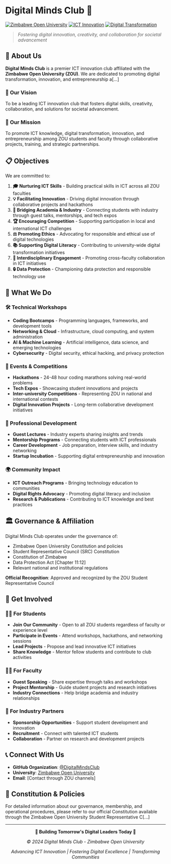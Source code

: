 # Digital Minds Club 🚀

[![Zimbabwe Open University](https://img.shields.io/badge/University-Zimbabwe%20Open%20University-blue)](https://zou.ac.zw)
[![ICT Innovation](https://img.shields.io/badge/Focus-ICT%20Innovation-green)](https://github.com/organizations/DigitalMindsClub/)
[![Digital Transformation](https://img.shields.io/badge/Mission-Digital%20Transformation-orange)](https://github.com/organizations/DigitalMindsClub/)

> *Fostering digital innovation, creativity, and collaboration for societal advancement*

## 🌟 About Us

**Digital Minds Club** is a premier ICT innovation club affiliated with the **Zimbabwe Open University (ZOU)**. We are dedicated to promoting digital transformation, innovation, and entrepreneurship a[...] 

### 🎯 Our Vision
To be a leading ICT innovation club that fosters digital skills, creativity, collaboration, and solutions for societal advancement.

### 🎯 Our Mission
To promote ICT knowledge, digital transformation, innovation, and entrepreneurship among ZOU students and faculty through collaborative projects, training, and strategic partnerships.

## 📋 Objectives

We are committed to:

1. **🎓 Nurturing ICT Skills** - Building practical skills in ICT across all ZOU faculties
2. **💡 Facilitating Innovation** - Driving digital innovation through collaborative projects and hackathons
3. **🌉 Bridging Academia & Industry** - Connecting students with industry through guest talks, mentorships, and tech expos
4. **🏆 Encouraging Competition** - Supporting participation in local and international ICT challenges
5. **⚖️ Promoting Ethics** - Advocating for responsible and ethical use of digital technologies
6. **📚 Supporting Digital Literacy** - Contributing to university-wide digital transformation initiatives
7. **🤝 Interdisciplinary Engagement** - Promoting cross-faculty collaboration in ICT initiatives
8. **🔒 Data Protection** - Championing data protection and responsible technology use

## 🚀 What We Do

### 🛠️ Technical Workshops
- **Coding Bootcamps** - Programming languages, frameworks, and development tools
- **Networking & Cloud** - Infrastructure, cloud computing, and system administration
- **AI & Machine Learning** - Artificial intelligence, data science, and emerging technologies
- **Cybersecurity** - Digital security, ethical hacking, and privacy protection

### 🏅 Events & Competitions
- **Hackathons** - 24-48 hour coding marathons solving real-world problems
- **Tech Expos** - Showcasing student innovations and projects
- **Inter-university Competitions** - Representing ZOU in national and international contests
- **Digital Innovation Projects** - Long-term collaborative development initiatives

### 💼 Professional Development
- **Guest Lectures** - Industry experts sharing insights and trends
- **Mentorship Programs** - Connecting students with ICT professionals
- **Career Development** - Job preparation, interview skills, and industry networking
- **Startup Incubation** - Supporting digital entrepreneurship and innovation

### 🌍 Community Impact
- **ICT Outreach Programs** - Bringing technology education to communities
- **Digital Rights Advocacy** - Promoting digital literacy and inclusion
- **Research & Publications** - Contributing to ICT knowledge and best practices

## 🏛️ Governance & Affiliation

Digital Minds Club operates under the governance of:
- Zimbabwe Open University Constitution and policies
- Student Representative Council (SRC) Constitution
- Constitution of Zimbabwe
- Data Protection Act [Chapter 11:12]
- Relevant national and institutional regulations

**Official Recognition**: Approved and recognized by the ZOU Student Representative Council

## 🤝 Get Involved

### 👨‍💻 For Students
- **Join Our Community** - Open to all ZOU students regardless of faculty or experience level
- **Participate in Events** - Attend workshops, hackathons, and networking sessions
- **Lead Projects** - Propose and lead innovative ICT initiatives
- **Share Knowledge** - Mentor fellow students and contribute to club activities

### 👩‍🏫 For Faculty
- **Guest Speaking** - Share expertise through talks and workshops
- **Project Mentorship** - Guide student projects and research initiatives
- **Industry Connections** - Help bridge academia and industry relationships

### 🏢 For Industry Partners
- **Sponsorship Opportunities** - Support student development and innovation
- **Recruitment** - Connect with talented ICT students
- **Collaboration** - Partner on research and development projects

## 📞 Connect With Us

- **GitHub Organization**: [@DigitalMindsClub](https://github.com/organizations/DigitalMindsClub/)
- **University**: [Zimbabwe Open University](https://zou.ac.zw)
- **Email**: [Contact through ZOU channels]

## 📜 Constitution & Policies

For detailed information about our governance, membership, and operational procedures, please refer to our official Constitution available through the Zimbabwe Open University Student Representative C[...] 

---

<div align="center">

**🌟 Building Tomorrow's Digital Leaders Today 🌟**

*© 2024 Digital Minds Club - Zimbabwe Open University*

*Advancing ICT Innovation | Fostering Digital Excellence | Transforming Communities*

</div>